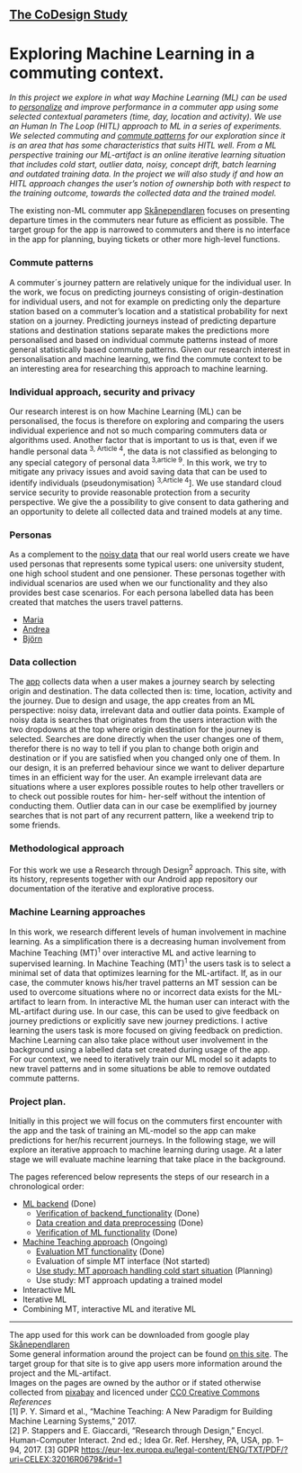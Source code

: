 ## [The CoDesign Study](UserStudy/plan.md)
# Exploring Machine Learning in a commuting context.
*In this project we explore in what way Machine Learning (ML) can be used to [personalize](#individual-approach-security-and-privacy) and improve performance in a commuter app using some selected contextual parameters (time, day, location and activity). We use an Human In The Loop (HITL) approach to ML in a series of experiments. We selected commuting and [commute patterns](#Commute-patterns) for our exploration since it is an area that has some characteristics that suits HITL well. From a ML perspective training our ML-artifact is an online iterative learning situation that includes cold start, outlier data, noisy, concept drift, batch learning and outdated training data. In the project we will also study if and how an HITL approach changes the user’s notion of ownership both with respect to the training outcome, towards the collected data and the trained model.*

The existing non-ML commuter app [Skånependlaren](https://play.google.com/store/apps/details?id=se.k3larra.alvebuss&hl=sv) focuses on presenting departure times in the commuters near future as efficient as possible. The target group for the app is narrowed to commuters and there is no interface in the app for planning, buying tickets or other more high-level functions.

### Commute patterns
A commuter´s journey pattern are relatively unique for the individual user. In the work, we focus on predicting journeys consisting of origin-destination for individual users, and not for example on predicting only the departure station based on a commuter’s location and a statistical probability for next station on a journey. Predicting journeys instead of predicting departure stations and destination stations separate makes the predictions more personalised and based on individual commute patterns instead of more general statistically based commute patterns. Given our research interest in personalisation and machine learning, we find the commute context to be an interesting area for researching this approach to machine learning.

### Individual approach, security and privacy
Our research interest is on how Machine Learning (ML) can be personalised, the focus is therefore on exploring and comparing the users individual experience and not so much comparing commuters data or algorithms used. Another factor that is important to us is that, even if we handle personal data <sup>3, Article 4</sup>, the data is not classified as belonging to any special category of personal data <sup>3,article 9</sup>. In this work, we try to mitigate any privacy issues and avoid saving data that can be used to identify individuals (pseudonymisation) <sup>3,Article 4</sup>]. We use standard cloud service security to provide reasonable protection from a security perspective. We give the a possibility to give consent to data gathering and an opportunity to delete all collected data and trained models at any time.

### Personas
As a complement to the [noisy data](#Data-collection) that our real world users create we have used personas that represents some typical users: one university student, one high school student and one pensioner. These personas together with individual scenarios are used when we our functionality and they also provides best case scenarios. For each persona labelled data has been created that matches the users travel patterns.

* [Maria](personas/Maria.md)
* [Andrea](personas/Andrea.md)
* [Björn](personas/Bjorn.md)

### Data collection
The [app](https://skanependlaren.firebaseapp.com/) collects data when a user makes a journey search by selecting origin and destination. The data collected then is: time, location, activity and the journey.  Due to design and usage, the app creates from an ML perspective: noisy data, irrelevant data and outlier data points. Example of noisy data is searches that originates from the users interaction with the two dropdowns at the top where origin destination for the journey is selected. Searches are done directly when the user changes one of them, therefor there is no way to tell if you plan to change both origin and destination or if you are satisfied when you changed only one of them. In our design, it is an preferred behaviour since we want to deliver departure times in an efficient way for the user. An example irrelevant data are situations where a user explores possible routes to help other travellers or to check out possible routes for him- her-self without the intention of conducting them. Outlier data can in our case be exemplified by journey searches that is not part of any recurrent pattern, like a weekend trip to some friends.

### Methodological approach
For this work we use a Research through Design<sup>2</sup> approach. This site, with its history, represents together with our Android app repository our documentation of the iterative and explorative process.

### Machine Learning approaches
In this work, we research different levels of human involvement in machine learning. As a simplification there is a decreasing human involvement from Machine Teaching (MT)<sup>1</sup> over interactive ML and  active learning to supervised learning. In Machine Teaching (MT)<sup>1</sup> the users task is to select a minimal set of data that optimizes learning for the ML-artifact. If, as in our case, the commuter knows his/her travel patterns an MT session can be used to overcome situations where no or incorrect data exists for the ML-artifact to learn from. In interactive ML the human user can interact with the ML-artifact during use. In our case, this can be used to give feedback on journey predictions or explicitly save new journey predictions. I active learning the users task is more focused on giving feedback on prediction. Machine Learning can also take place without user involvement in the background using a labelled data set created during usage of the app.<br/>
For our context, we need to iteratively train our ML model so it adapts to new travel patterns and in some situations be able to remove outdated commute patterns.

### Project plan.
Initially in this project we will focus on the commuters first encounter with the app and the task of training an ML-model so the app can make predictions for her/his recurrent journeys. In the following stage, we will explore an iterative approach to machine learning during usage. At a later stage we will evaluate machine learning that take place in the background.

The pages referenced below represents the steps of our research in a chronological order:
* [ML backend](backend/backend.md) (Done)
  * [Verification of backend_functionality](backend/backend.md#Verification-of-backend-functionality) (Done)
  * [Data creation and data preprocessing](data/data.md) (Done)
  * [Verification of ML functionality](ml/ml.md) (Done)
* [Machine Teaching approach](machine_teaching/mt.md) (Ongoing)
  * [Evaluation MT functionality](machine_teaching/machine_teaching.md) (Done)
  * Evaluation of simple MT interface (Not started)
  * [Use study: MT approach handling cold start situation](machine_teaching/use_study_cold_start.md) (Planning)
  * Use study: MT approach updating a trained model
* Interactive ML
* Iterative ML
* Combining MT, interactive ML and iterative ML
---
The app used for this work can be downloaded from google play [Skånependlaren](https://skanependlaren.firebaseapp.com/) <br>
Some general information around the project can be found [on this site](https://skanependlaren.firebaseapp.com/). The target group for that site is to give app users more information around the project and the ML-artifact.<br>
Images on the pages are owned by the author or if stated otherwise collected from [pixabay](https://pixabay.com) and licenced under [CC0 Creative Commons]( https://creativecommons.org/publicdomain/zero/1.0/deed.en)<br>
_References_<br>
[1] P. Y. Simard et al., “Machine Teaching: A New Paradigm for Building Machine Learning Systems,” 2017.<br>
[2] P. Stappers and E. Giaccardi, “Research through Design,” Encycl. Human-Computer Interact. 2nd ed.; Idea Gr. Ref. Hershey, PA, USA, pp. 1–94, 2017.
[3] GDPR https://eur-lex.europa.eu/legal-content/ENG/TXT/PDF/?uri=CELEX:32016R0679&rid=1
